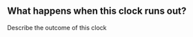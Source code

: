 ```iron-vault-clock
```

## What happens when this clock runs out?

Describe the outcome of this clock